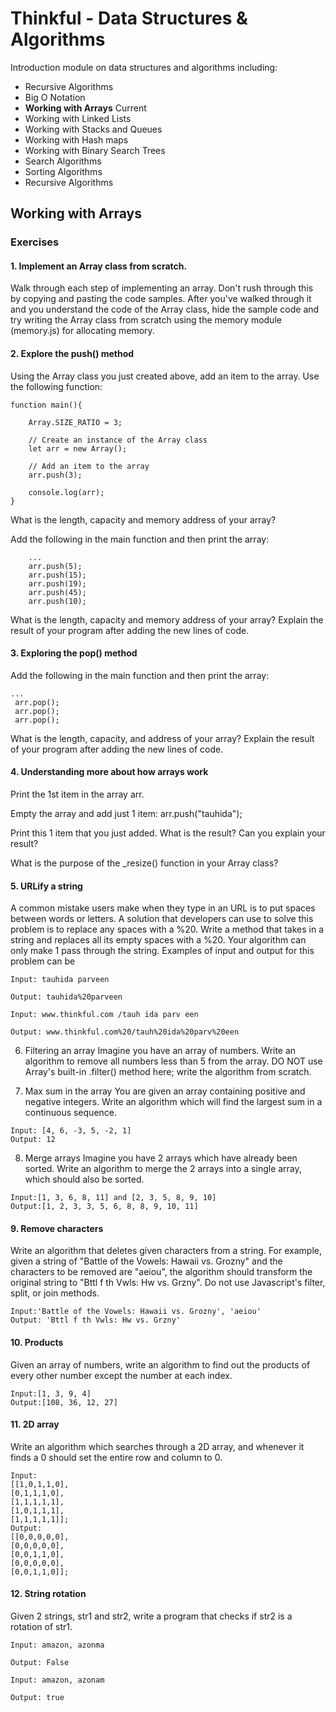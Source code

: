 # Thinkful - Data Structures & Algorithms

Introduction module on data structures and algorithms including:

- Recursive Algorithms
- Big O Notation
- **Working with Arrays** Current
- Working with Linked Lists
- Working with Stacks and Queues
- Working with Hash maps
- Working with Binary Search Trees
- Search Algorithms
- Sorting Algorithms
- Recursive Algorithms

## Working with Arrays

### Exercises

#### 1. Implement an Array class from scratch.

Walk through each step of implementing an array. Don't rush through this by copying and pasting the code samples. After you've walked through it and you understand the code of the Array class, hide the sample code and try writing the Array class from scratch using the memory module (memory.js) for allocating memory.

#### 2. Explore the push() method

Using the Array class you just created above, add an item to the array. Use the following function:

```
function main(){

    Array.SIZE_RATIO = 3;

    // Create an instance of the Array class
    let arr = new Array();

    // Add an item to the array
    arr.push(3);

    console.log(arr);
}
```

What is the length, capacity and memory address of your array?

Add the following in the main function and then print the array:

```
    ...
    arr.push(5);
    arr.push(15);
    arr.push(19);
    arr.push(45);
    arr.push(10);
```

What is the length, capacity and memory address of your array? Explain the result of your program after adding the new lines of code.

#### 3. Exploring the pop() method

Add the following in the main function and then print the array:

```
...
 arr.pop();
 arr.pop();
 arr.pop();
```

What is the length, capacity, and address of your array? Explain the result of your program after adding the new lines of code.

#### 4. Understanding more about how arrays work

Print the 1st item in the array arr.

Empty the array and add just 1 item: arr.push("tauhida");

Print this 1 item that you just added. What is the result? Can you explain your result?

What is the purpose of the \_resize() function in your Array class?

#### 5. URLify a string

A common mistake users make when they type in an URL is to put spaces between words or letters. A solution that developers can use to solve this problem is to replace any spaces with a %20. Write a method that takes in a string and replaces all its empty spaces with a %20. Your algorithm can only make 1 pass through the string. Examples of input and output for this problem can be

```
Input: tauhida parveen

Output: tauhida%20parveen

Input: www.thinkful.com /tauh ida parv een

Output: www.thinkful.com%20/tauh%20ida%20parv%20een
```

6. Filtering an array
   Imagine you have an array of numbers. Write an algorithm to remove all numbers less than 5 from the array. DO NOT use Array's built-in .filter() method here; write the algorithm from scratch.

7. Max sum in the array
   You are given an array containing positive and negative integers. Write an algorithm which will find the largest sum in a continuous sequence.

```
Input: [4, 6, -3, 5, -2, 1]
Output: 12
```

8. Merge arrays
   Imagine you have 2 arrays which have already been sorted. Write an algorithm to merge the 2 arrays into a single array, which should also be sorted.

```
Input:[1, 3, 6, 8, 11] and [2, 3, 5, 8, 9, 10]
Output:[1, 2, 3, 3, 5, 6, 8, 8, 9, 10, 11]
```

#### 9. Remove characters

Write an algorithm that deletes given characters from a string. For example, given a string of "Battle of the Vowels: Hawaii vs. Grozny" and the characters to be removed are "aeiou", the algorithm should transform the original string to "Bttl f th Vwls: Hw vs. Grzny". Do not use Javascript's filter, split, or join methods.

```
Input:'Battle of the Vowels: Hawaii vs. Grozny', 'aeiou'
Output: 'Bttl f th Vwls: Hw vs. Grzny'
```

#### 10. Products

Given an array of numbers, write an algorithm to find out the products of every other number except the number at each index.

```
Input:[1, 3, 9, 4]
Output:[108, 36, 12, 27]
```

#### 11. 2D array

Write an algorithm which searches through a 2D array, and whenever it finds a 0 should set the entire row and column to 0.

```
Input:
[[1,0,1,1,0],
[0,1,1,1,0],
[1,1,1,1,1],
[1,0,1,1,1],
[1,1,1,1,1]];
Output:
[[0,0,0,0,0],
[0,0,0,0,0],
[0,0,1,1,0],
[0,0,0,0,0],
[0,0,1,1,0]];
```

#### 12. String rotation

Given 2 strings, str1 and str2, write a program that checks if str2 is a rotation of str1.

```
Input: amazon, azonma

Output: False

Input: amazon, azonam

Output: true
```
